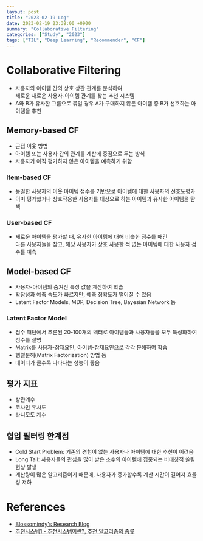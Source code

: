 ```yaml
---
layout: post
title: "2023-02-19 Log"
date: 2023-02-19 23:38:00 +0900
summary: "Collaborative Filtering"
categories: ["Study", "2023"]
tags: ["TIL", "Deep Learning", "Recommender", "CF"]
---
```


# Collaborative Filtering
- 사용자와 아이템 간의 상호 상관 관계를 분석하여   
  새로운 새로운 사용자-아이템 관계를 찾는 추천 시스템
- A와 B가 유사한 그룹으로 묶일 경우 A가 구매하지 않은 아이템 중 B가 선호하는 아이템을 추천

## Memory-based CF
- 근접 이웃 방법
- 아이템 또는 사용자 간의 관계를 계산에 중점으로 두는 방식
- 사용자가 아직 평가하지 않은 아이템을 예측하기 위함

### Item-based CF
- 동일한 사용자의 이웃 아이템 점수를 기반으로 아이템에 대한 사용자의 선호도평가
- 이미 평가했거나 상호작용한 사용자를 대상으로 하는 아이템과 유사한 아이템을 탐색

### User-based CF
- 새로운 아이템을 평가할 때, 유사한 아이템에 대해 비슷한 점수를 매긴   
  다른 사용자들을 찾고, 해당 사용자가 상호 사용한 적 없는 아이템에 대한 사용자 점수를 예측

## Model-based CF
- 사용자-아이템의 숨겨진 특성 값을 계산하여 학습
- 확장성과 예측 속도가 빠르지만, 예측 정확도가 떨어질 수 있음
- Latent Factor Models, MDP, Decision Tree, Bayesian Network 등

### Latent Factor Model
- 점수 패턴에서 추론된 20-100개의 벡터로 아이템들과 사용자들을 모두 특성화하여 점수를 설명
- Matrix를 사용자-잠재요인, 아이템-잠재요인으로 각각 분해하여 학습
- 행렬분해(Matrix Factorization) 방법 등
- 데이터가 클수록 나타나는 성능이 좋음

## 평가 지표
- 상관계수
- 코사인 유사도
- 타니모토 계수

## 협업 필터링 한계점
- Cold Start Problem: 기존의 경험이 없는 사용자나 아이템에 대한 추천이 어려움
- Long Tail: 사용자들의 관심을 많이 받은 소수의 아이템에 집중되는 비대칭적 쏠림 현상 발생
- 계산량이 많은 알고리즘이기 때문에, 사용자가 증가할수록 계산 시간이 길어져 효율성 저하

# References
- [Blossomindy's Research Blog](https://www.blossominkyung.com/recommendersystem/collaborative-filtering)
- [추천시스템1 - 추천시스템이란?, 추천 알고리즘의 종류](https://dsbook.tistory.com/334)
